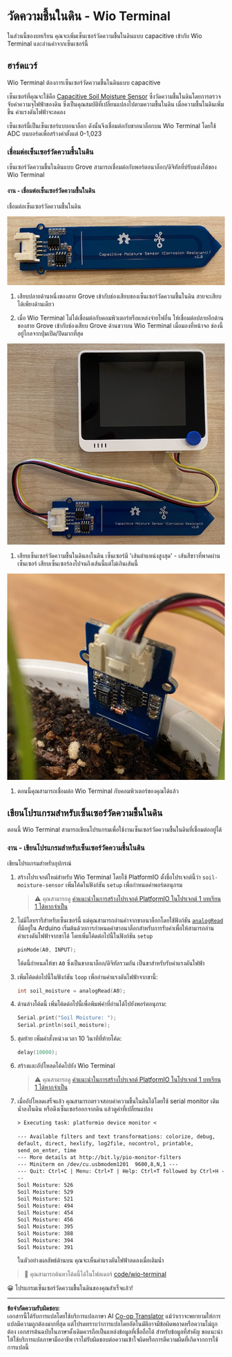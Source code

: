 <!--
CO_OP_TRANSLATOR_METADATA:
{
  "original_hash": "0d55caa8c23d73635b7559102cd17b8a",
  "translation_date": "2025-08-27T21:46:53+00:00",
  "source_file": "2-farm/lessons/2-detect-soil-moisture/wio-terminal-soil-moisture.md",
  "language_code": "th"
}
-->
# วัดความชื้นในดิน - Wio Terminal

ในส่วนนี้ของบทเรียน คุณจะเพิ่มเซ็นเซอร์วัดความชื้นในดินแบบ capacitive เข้ากับ Wio Terminal และอ่านค่าจากเซ็นเซอร์นี้

## ฮาร์ดแวร์

Wio Terminal ต้องการเซ็นเซอร์วัดความชื้นในดินแบบ capacitive

เซ็นเซอร์ที่คุณจะใช้คือ [Capacitive Soil Moisture Sensor](https://www.seeedstudio.com/Grove-Capacitive-Moisture-Sensor-Corrosion-Resistant.html) ซึ่งวัดความชื้นในดินโดยการตรวจจับค่าความจุไฟฟ้าของดิน ซึ่งเป็นคุณสมบัติที่เปลี่ยนแปลงไปตามความชื้นในดิน เมื่อความชื้นในดินเพิ่มขึ้น ค่าแรงดันไฟฟ้าจะลดลง

เซ็นเซอร์นี้เป็นเซ็นเซอร์แบบอนาล็อก ดังนั้นจึงเชื่อมต่อกับขาอนาล็อกบน Wio Terminal โดยใช้ ADC บนบอร์ดเพื่อสร้างค่าตั้งแต่ 0-1,023

### เชื่อมต่อเซ็นเซอร์วัดความชื้นในดิน

เซ็นเซอร์วัดความชื้นในดินแบบ Grove สามารถเชื่อมต่อกับพอร์ตอนาล็อก/ดิจิทัลที่ปรับแต่งได้ของ Wio Terminal

#### งาน - เชื่อมต่อเซ็นเซอร์วัดความชื้นในดิน

เชื่อมต่อเซ็นเซอร์วัดความชื้นในดิน

![เซ็นเซอร์วัดความชื้นในดินแบบ Grove](../../../../../translated_images/grove-capacitive-soil-moisture-sensor.e7f0776cce30e78be5cc5a07839385fd6718857f31b5bf5ad3d0c73c83b2f0ef.th.png)

1. เสียบปลายด้านหนึ่งของสาย Grove เข้ากับช่องเสียบของเซ็นเซอร์วัดความชื้นในดิน สายจะเสียบได้เพียงด้านเดียว

1. เมื่อ Wio Terminal ไม่ได้เชื่อมต่อกับคอมพิวเตอร์หรือแหล่งจ่ายไฟอื่น ให้เชื่อมต่อปลายอีกด้านของสาย Grove เข้ากับช่องเสียบ Grove ด้านขวาบน Wio Terminal เมื่อมองที่หน้าจอ ช่องนี้อยู่ไกลจากปุ่มเปิด/ปิดมากที่สุด

![เซ็นเซอร์วัดความชื้นในดินแบบ Grove เชื่อมต่อกับช่องเสียบด้านขวา](../../../../../translated_images/wio-soil-moisture-sensor.46919b61c3f6cb7497662251b29038ee0e57a4c8b9d071feb996c3b0d7f65aaf.th.png)

1. เสียบเซ็นเซอร์วัดความชื้นในดินลงในดิน เซ็นเซอร์มี 'เส้นตำแหน่งสูงสุด' - เส้นสีขาวที่พาดผ่านเซ็นเซอร์ เสียบเซ็นเซอร์ลงไปจนถึงเส้นนี้แต่ไม่เกินเส้นนี้

![เซ็นเซอร์วัดความชื้นในดินแบบ Grove ในดิน](../../../../../translated_images/soil-moisture-sensor-in-soil.bfad91002bda5e960f8c51ee64b02ee59b32c8c717e3515a2c945f33e614e403.th.png)

1. ตอนนี้คุณสามารถเชื่อมต่อ Wio Terminal กับคอมพิวเตอร์ของคุณได้แล้ว

## เขียนโปรแกรมสำหรับเซ็นเซอร์วัดความชื้นในดิน

ตอนนี้ Wio Terminal สามารถเขียนโปรแกรมเพื่อใช้งานเซ็นเซอร์วัดความชื้นในดินที่เชื่อมต่ออยู่ได้

### งาน - เขียนโปรแกรมสำหรับเซ็นเซอร์วัดความชื้นในดิน

เขียนโปรแกรมสำหรับอุปกรณ์

1. สร้างโปรเจกต์ใหม่สำหรับ Wio Terminal โดยใช้ PlatformIO ตั้งชื่อโปรเจกต์นี้ว่า `soil-moisture-sensor` เพิ่มโค้ดในฟังก์ชัน `setup` เพื่อกำหนดค่าพอร์ตอนุกรม

    > ⚠️ คุณสามารถดู [คำแนะนำในการสร้างโปรเจกต์ PlatformIO ในโปรเจกต์ 1 บทเรียน 1 ได้หากจำเป็น](../../../1-getting-started/lessons/1-introduction-to-iot/wio-terminal.md#create-a-platformio-project)

1. ไม่มีไลบรารีสำหรับเซ็นเซอร์นี้ แต่คุณสามารถอ่านค่าจากขาอนาล็อกโดยใช้ฟังก์ชัน [`analogRead`](https://www.arduino.cc/reference/en/language/functions/analog-io/analogread/) ที่มีอยู่ใน Arduino เริ่มต้นด้วยการกำหนดค่าขาอนาล็อกสำหรับการรับค่าเพื่อให้สามารถอ่านค่าแรงดันไฟฟ้าจากขาได้ โดยเพิ่มโค้ดต่อไปนี้ในฟังก์ชัน `setup`

    ```cpp
    pinMode(A0, INPUT);
    ```

    โค้ดนี้กำหนดให้ขา `A0` ซึ่งเป็นขาอนาล็อก/ดิจิทัลรวมกัน เป็นขาสำหรับรับค่าแรงดันไฟฟ้า

1. เพิ่มโค้ดต่อไปนี้ในฟังก์ชัน `loop` เพื่ออ่านค่าแรงดันไฟฟ้าจากขานี้:

    ```cpp
    int soil_moisture = analogRead(A0);
    ```

1. ด้านล่างโค้ดนี้ เพิ่มโค้ดต่อไปนี้เพื่อพิมพ์ค่าที่อ่านได้ไปยังพอร์ตอนุกรม:

    ```cpp
    Serial.print("Soil Moisture: ");
    Serial.println(soil_moisture);
    ```

1. สุดท้าย เพิ่มคำสั่งหน่วงเวลา 10 วินาทีที่ท้ายโค้ด:

    ```cpp
    delay(10000);
    ```

1. สร้างและอัปโหลดโค้ดไปยัง Wio Terminal

    > ⚠️ คุณสามารถดู [คำแนะนำในการสร้างโปรเจกต์ PlatformIO ในโปรเจกต์ 1 บทเรียน 1 ได้หากจำเป็น](../../../1-getting-started/lessons/1-introduction-to-iot/wio-terminal.md#write-the-hello-world-app)

1. เมื่ออัปโหลดเสร็จแล้ว คุณสามารถตรวจสอบค่าความชื้นในดินได้โดยใช้ serial monitor เติมน้ำลงในดิน หรือดึงเซ็นเซอร์ออกจากดิน แล้วดูค่าที่เปลี่ยนแปลง

    ```output
    > Executing task: platformio device monitor <
    
    --- Available filters and text transformations: colorize, debug, default, direct, hexlify, log2file, nocontrol, printable, send_on_enter, time
    --- More details at http://bit.ly/pio-monitor-filters
    --- Miniterm on /dev/cu.usbmodem1201  9600,8,N,1 ---
    --- Quit: Ctrl+C | Menu: Ctrl+T | Help: Ctrl+T followed by Ctrl+H ---
    Soil Moisture: 526
    Soil Moisture: 529
    Soil Moisture: 521
    Soil Moisture: 494
    Soil Moisture: 454
    Soil Moisture: 456
    Soil Moisture: 395
    Soil Moisture: 388
    Soil Moisture: 394
    Soil Moisture: 391
    ```

    ในตัวอย่างผลลัพธ์ด้านบน คุณจะเห็นค่าแรงดันไฟฟ้าลดลงเมื่อเติมน้ำ

> 💁 คุณสามารถค้นหาโค้ดนี้ได้ในโฟลเดอร์ [code/wio-terminal](../../../../../2-farm/lessons/2-detect-soil-moisture/code/wio-terminal)

😀 โปรแกรมเซ็นเซอร์วัดความชื้นในดินของคุณสำเร็จแล้ว!

---

**ข้อจำกัดความรับผิดชอบ**:  
เอกสารนี้ได้รับการแปลโดยใช้บริการแปลภาษา AI [Co-op Translator](https://github.com/Azure/co-op-translator) แม้ว่าเราจะพยายามให้การแปลมีความถูกต้องมากที่สุด แต่โปรดทราบว่าการแปลโดยอัตโนมัติอาจมีข้อผิดพลาดหรือความไม่ถูกต้อง เอกสารต้นฉบับในภาษาดั้งเดิมควรถือเป็นแหล่งข้อมูลที่เชื่อถือได้ สำหรับข้อมูลที่สำคัญ ขอแนะนำให้ใช้บริการแปลภาษามืออาชีพ เราไม่รับผิดชอบต่อความเข้าใจผิดหรือการตีความผิดที่เกิดจากการใช้การแปลนี้